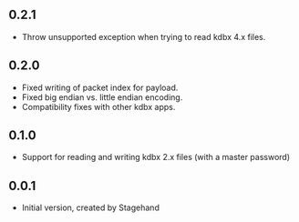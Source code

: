 ## 0.2.1

- Throw unsupported exception when trying to read kdbx 4.x files.

## 0.2.0

- Fixed writing of packet index for payload.
- Fixed big endian vs. little endian encoding.
- Compatibility fixes with other kdbx apps.

## 0.1.0

- Support for reading and writing kdbx 2.x files
  (with a master password)


## 0.0.1

- Initial version, created by Stagehand
